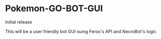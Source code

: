 # Pokemon-GO-BOT-GUI
Initial release

This will be a user friendly bot GUI suing Ferox's API and NecroBot's logic
